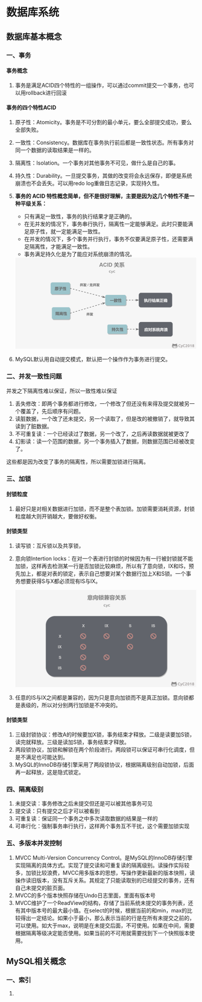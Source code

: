 # 数据库系统

## 数据库基本概念

### 一、事务

#### 事务概念

1. 事务是满足ACID四个特性的一组操作，可以通过commit提交一个事务，也可以用rollback进行回滚

#### 事务的四个特性ACID

1. 原子性：Atomicity。事务是不可分割的最小单元，要么全部提交成功，要么全部失败。

2. 一致性：Consistency。数据库在事务执行前后都是一致性状态。所有事务对同一个数据的读取结果是一样的。

3. 隔离性：Isolation。一个事务对其他事务不可见，做什么是自己的事。

4. 持久性：Durability。一旦提交事务，其做的改变将会永远保存，即便是系统崩溃也不会丢失。可以用redo log重做日志记录，实现持久性。

5. **事务的 ACID 特性概念简单，但不是很好理解，主要是因为这几个特性不是一种平级关系：**

   - 只有满足一致性，事务的执行结果才是正确的。
   - 在无并发的情况下，事务串行执行，隔离性一定能够满足。此时只要能满足原子性，就一定能满足一致性。
   - 在并发的情况下，多个事务并行执行，事务不仅要满足原子性，还需要满足隔离性，才能满足一致性。
   - 事务满足持久化是为了能应对系统崩溃的情况。

   <img src="数据库系统.assets/image-20191207210437023.png" alt="img" style="zoom:50%;" />

6. MySQL默认用自动提交模式，默认把一个操作作为事务进行提交。

### 二、并发一致性问题

并发之下隔离性难以保证，所以一致性难以保证

1. 丢失修改：即两个事务都进行修改，一个修改了但还没有来得及提交就被另一个覆盖了，先后顺序有问题。
2. 读脏数据，一个改了还未提交，另一个读取了，但是改的被撤销了，就导致其读到了脏数据。
3. 不可重复读：一个已经读过了数据，另一个改了，之后再读数据就被更改了
4. 幻影读：读一个范围的数据，另一个事务插入了数据，则数据范围已经被改变了。

这些都是因为改变了事务的隔离性，所以需要加锁进行隔离。

### 三、加锁

#### 封锁粒度

1. 最好只是对相关数据进行加锁，而不是整个表加锁。加锁需要消耗资源，封锁粒度越大则开销越大，要做好权衡。

#### 封锁类型

1. 读写锁：互斥锁以及共享锁，

2. 意向锁Intertion locks：在对一个表进行封锁的时候因为有一行被封锁就不能加锁，这样再去检测某一行是否加锁比较麻烦，所以有了意向锁，IX和IS，预先加上，都是对表的锁定，表示自己想要对某个数据行加上X和S锁。一个事务想要获得S与X都必须现有IS与IX。

   <img src="数据库系统.assets/image-20191207214442687.png" alt="img" style="zoom:50%;" />

3. 任意的IS与IX之间都是兼容的，因为只是意向加锁而不是真正加锁。意向锁都是表级的，所以对分别两行加锁是不冲突的。

#### 封锁类型

1. 三级封锁协议：修改A的时候要加X锁，事务结束才释放。二级是读要加S锁，读完就释放。三级是读加S锁，事务结束才释放。
2. 两段锁协议，加锁和解锁在两个阶段进行。两段锁可以保证可串行化调度，但是不满足也可能达到。
3. MySQL的InnoDB存储引擎采用了两段锁协议，根据隔离级别自动加锁，后面再一起释放，这是隐式锁定。

### 四、隔离级别

1. 未提交读：事务修改之后未提交但还是可以被其他事务可见
2. 提交读：只有提交之后才可以被看到
3. 可重复读：保证同一个事务之中多次读取数据的结果是一样的
4. 可串行化：强制事务串行执行，这样两个事务互不干扰，这个需要加锁实现

### 五、多版本并发控制

1. MVCC Multi-Version Concurrency Control。是MySQL的InnoDB存储引擎实现隔离的具体方式。实现了提交读和可重复读的隔离级别。读操作实际较多，加锁比较浪费，MVCC用多版本的思想，写操作更新最新的版本快照，读操作读旧版本，没有互斥关系。其规定了只能读取别的已经提交的事务，还有自己未提交的脏页面。
2. MVCC的多个版本快照存储在Undo日志里面，里面有版本号
3. MVCC维护了一个ReadView的结构，存储了当前系统未提交的事务列表，还有其中版本号的最大最小值。在select的时候，根据当前的和min，max的比较得出一定结论。如果小于最小，那么表示当前的行是在所有未提交之前的，可以使用。如大于max，说明是在未提交后面，不可使用。如果在中间，需要根据隔离等级决定能否使用。如果当前的不可用就需要找到下一个快照版本使用。

## MySQL相关概念

### 一、索引

1. 






















